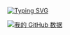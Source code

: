 [![Typing SVG](https://readme-typing-svg.herokuapp.com?font=Fira+Code&pause=1000&color=2787F7&center=true&vCenter=true&repeat=false&width=435&lines=jiyun233%E3%81%AF%E3%81%A8%E3%81%A6%E3%82%82%E5%8F%AF%E6%84%9B%E3%81%84%E3%81%A7%E3%81%99%EF%BC%81)](https://git.io/typing-svg)

[![我的 GitHub 数据](https://github-readme-stats.vercel.app/api?username=jiyun233)]()
